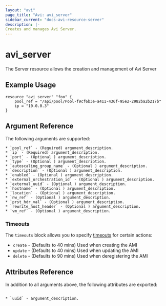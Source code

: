 ```yaml
---
layout: "avi"
page_title: "Avi: avi_server"
sidebar_current: "docs-avi-resource-server"
description: |-
Creates and manages Avi Server.
---
```


# avi_server

The Server resource allows the creation and management of Avi Server

## Example Usage

```hcl
resource "avi_server" "foo" {
    pool_ref = "/api/pool/Pool-f9cf6b3e-a411-436f-95e2-2982ba2b217b"
    ip = "10.0.0.3"
}
```

## Argument Reference

The following arguments are supported:

    * `pool_ref` - (Required) argument_description.
    * `ip` - (Required) argument_description.
    * `port` - (Optional ) argument_description.
    * `type` - (Optional ) argument_description.
    * `autoscaling_group_name` - (Optional ) argument_description.
    * `description` - (Optional ) argument_description.
    * `enabled` - (Optional ) argument_description.
    * `external_orchestration_id` - (Optional ) argument_description.
    * `external_uuid` - (Optional ) argument_description.
    * `hostname` - (Optional ) argument_description.
    * `location` - (Optional ) argument_description.
    * `nw_ref` - (Optional ) argument_description.
    * `prst_hdr_val` - (Optional ) argument_description.
    * `rewrite_host_header` - (Optional ) argument_description.
    * `vm_ref` - (Optional ) argument_description.
    
### Timeouts

The `timeouts` block allows you to specify [timeouts](https://www.terraform.io/docs/configuration/resources.html#timeouts) for certain actions:

* `create` - (Defaults to 40 mins) Used when creating the AMI
* `update` - (Defaults to 40 mins) Used when updating the AMI
* `delete` - (Defaults to 90 mins) Used when deregistering the AMI

## Attributes Reference

In addition to all arguments above, the following attributes are exported:

                                                                                                                                                                                                        * `uuid` - argument_description.
        
